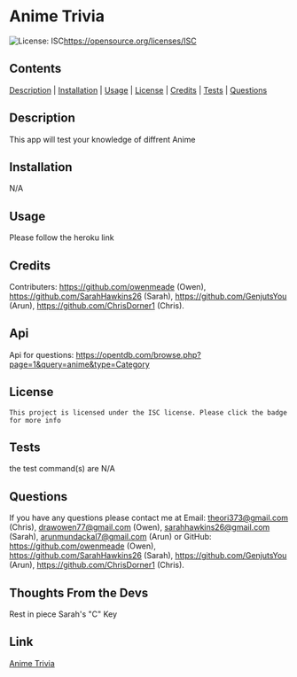 # Anime Trivia
  ![License: ISC](https://img.shields.io/badge/License-ISC-blue.svg)https://opensource.org/licenses/ISC

  ## Contents
  [Description](#description) | [Installation](#installation) | [Usage](#usage) | [License](#license) | [Credits](#credits) | [Tests](#tests) | [Questions](#questions)

  ## Description

  This app will test your knowledge of diffrent Anime

  ## Installation

  N/A

  ## Usage

  Please follow the heroku link

  ## Credits

  Contributers: https://github.com/owenmeade (Owen), https://github.com/SarahHawkins26 (Sarah), https://github.com/GenjutsYou (Arun), https://github.com/ChrisDorner1 (Chris). 
  
  
  ## Api
  
  Api for questions:
   https://opentdb.com/browse.php?page=1&query=anime&type=Category
  

  ## License

    This project is licensed under the ISC license. Please click the badge for more info


  ## Tests

  the test command(s) are
  N/A

  ## Questions

  If you have any questions please contact me at Email: theori373@gmail.com (Chris), drawowen77@gmail.com (Owen), sarahhawkins26@gmail.com (Sarah), arunmundackal7@gmail.com (Arun) or GitHub: https://github.com/owenmeade (Owen), https://github.com/SarahHawkins26 (Sarah), https://github.com/GenjutsYou (Arun), https://github.com/ChrisDorner1 (Chris). 


  ## Thoughts From the Devs

  Rest in piece Sarah's "C" Key

  ## Link

[Anime Trivia](https://anime-trivia-afe9a77ab61d.herokuapp.com/login)
